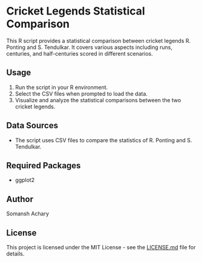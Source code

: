 # Cricket Legends Statistical Comparison

This R script provides a statistical comparison between cricket legends R. Ponting and S. Tendulkar. It covers various aspects including runs, centuries, and half-centuries scored in different scenarios.

## Usage

1. Run the script in your R environment.
2. Select the CSV files when prompted to load the data.
3. Visualize and analyze the statistical comparisons between the two cricket legends.

## Data Sources

- The script uses CSV files to compare the statistics of R. Ponting and S. Tendulkar.

## Required Packages

- ggplot2

## Author

Somansh Achary

## License

This project is licensed under the MIT License - see the [LICENSE.md](LICENSE.md) file for details.
